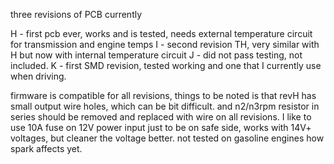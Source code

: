 three revisions of PCB currently

H - first pcb ever, works and is tested, needs external temperature circuit for transmission and engine temps
I - second revision TH, very similar with H but now with internal temperature circuit
J - did not pass testing, not included.
K - first SMD revision, tested working and one that I currently use when driving.

firmware is compatible for all revisions, things to be noted is that revH has small output wire holes, which can be bit difficult.
and n2/n3rpm resistor in series should be removed and replaced with wire on all revisions.
I like to use 10A fuse on 12V power input just to be on safe side, works with 14V+ voltages, but cleaner the voltage better. not tested on gasoline engines how spark affects yet.
 
